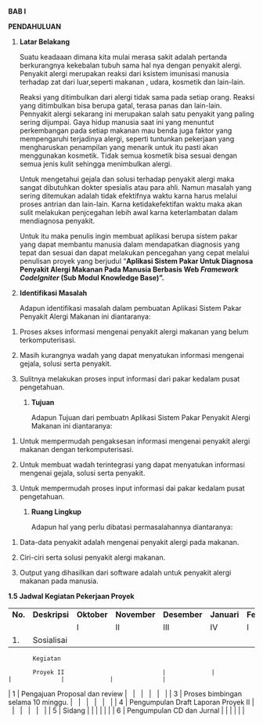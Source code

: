 **BAB I**

**PENDAHULUAN**

1.  **Latar Belakang**

    Suatu keadaaan dimana kita mulai merasa sakit adalah pertanda berkurangnya kekebalan tubuh sama hal nya dengan penyakit alergi. Penyakit alergi merupakan reaksi dari ksistem imunisasi manusia terhadap zat dari luar,seperti makanan , udara, kosmetik dan lain-lain.

    Reaksi yang ditimbulkan dari alergi tidak sama pada setiap orang. Reaksi yang ditimbulkan bisa berupa gatal, terasa panas dan lain-lain. Pennyakit alergi sekarang ini merupakan salah satu penyakit yang paling sering dijumpai. Gaya hidup manusia saat ini yang menuntut perkembangan pada setiap makanan mau benda juga faktor yang mempengaruhi terjadinya alergi, seperti tuntunkan pekerjaan yang mengharuskan penampilan yang menarik untuk itu pasti akan menggunakan kosmetik. Tidak semua kosmetik bisa sesuai dengan semua jenis kulit sehingga menimbulkan alergi.

    Untuk mengetahui gejala dan solusi terhadap penyakit alergi maka sangat dibutuhkan dokter spesialis atau para ahli. Namun masalah yang sering ditemukan adalah tidak efektifnya waktu karna harus melalui proses antrian dan lain-lain. Karna ketidakefektifan waktu maka akan sulit melakukan penjcegahan lebih awal karna keterlambatan dalam mendiagnosa penyakit.

    Untuk itu maka penulis ingin membuat aplikasi berupa sistem pakar yang dapat membantu manusia dalam mendapatkan diagnosis yang tepat dan sesuai dan dapat melakukan pencegahan yang cepat melalui penulisan proyek yang berjudul “**Aplikasi Sistem Pakar Untuk Diagnosa Penyakit Alergi Makanan Pada Manusia Berbasis Web *Framework CodeIgniter* (Sub Modul Knowledge Base)”.**

2.  **Identifikasi Masalah**

    Adapun identifikasi masalah dalam pembuatan Aplikasi Sistem Pakar Penyakit Alergi Makanan ini diantaranya:

<!-- -->

1.  Proses akses informasi mengenai penyakit alergi makanan yang belum terkomputerisasi.

2.  Masih kurangnya wadah yang dapat menyatukan informasi mengenai gejala, solusi serta penyakit.

3.  Sulitnya melakukan proses input informasi dari pakar kedalam pusat pengetahuan.

    1.  **Tujuan**

        Adapun Tujuan dari pembuatn Aplikasi Sistem Pakar Penyakit Alergi Makanan ini diantaranya:

<!-- -->

1.  Untuk mempermudah pengaksesan informasi mengenai penyakit alergi makanan dengan terkomputerisasi.

2.  Untuk membuat wadah terintegrasi yang dapat menyatukan informasi mengenai gejala, solusi serta penyakit.

3.  Untuk mempermudah proses input informasi dai pakar kedalam pusat pengetahuan.

    1.  **Ruang Lingkup**

        Adapun hal yang perlu dibatasi permasalahannya diantaranya:

<!-- -->

1.  Data-data penyakit adalah mengenai penyakit alergi pada makanan.

2.  Ciri-ciri serta solusi penyakit alergi makanan.

3.  Output yang dihasilkan dari software adalah untuk penyakit alergi makanan pada manusia.

**1.5 Jadwal Kegiatan Pekerjaan Proyek**

|         |                                     |             |              |              |             |              |
|---------|-------------------------------------|-------------|--------------|--------------|-------------|--------------|
| **No.** | **Deskripsi**                       | **Oktober** | **November** | **Desember** | **Januari** | **Februari** |
|         |                                     | I           | II           | III          | IV          | I            |
| 1.      | Sosialisai                          
                                                
           Kegiatan                             
                                                
           Proyek II                            |             |              |              |             |              |
| 1       | Pengajuan Proposal dan review       |             |              |              |             |              |
| 3       | Proses bimbingan selama 10 minggu.  |             |              |              |             |              |
| 4       | Pengumpulan Draft Laporan Proyek II |             |              |              |             |              |
| 5       | Sidang                              |             |              |              |             |              |
| 6       | Pengumpulan CD dan Jurnal           |             |              |              |             |              |
